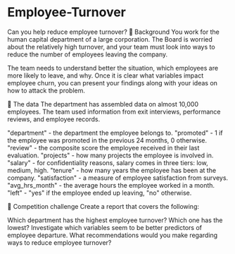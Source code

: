# Employee-Turnover
Can you help reduce employee turnover?
📖 Background
You work for the human capital department of a large corporation. The Board is worried about the relatively high turnover, and your team must look into ways to reduce the number of employees leaving the company.

The team needs to understand better the situation, which employees are more likely to leave, and why. Once it is clear what variables impact employee churn, you can present your findings along with your ideas on how to attack the problem.


💾 The data
The department has assembled data on almost 10,000 employees. The team used information from exit interviews, performance reviews, and employee records.

"department" - the department the employee belongs to.
"promoted" - 1 if the employee was promoted in the previous 24 months, 0 otherwise.
"review" - the composite score the employee received in their last evaluation.
"projects" - how many projects the employee is involved in.
"salary" - for confidentiality reasons, salary comes in three tiers: low, medium, high.
"tenure" - how many years the employee has been at the company.
"satisfaction" - a measure of employee satisfaction from surveys.
"avg_hrs_month" - the average hours the employee worked in a month.
"left" - "yes" if the employee ended up leaving, "no" otherwise.

💪 Competition challenge
Create a report that covers the following:

Which department has the highest employee turnover? Which one has the lowest?
Investigate which variables seem to be better predictors of employee departure.
What recommendations would you make regarding ways to reduce employee turnover?
